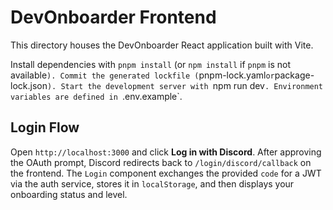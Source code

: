 # DevOnboarder Frontend

This directory houses the DevOnboarder React application built with Vite.

Install dependencies with `pnpm install` (or `npm install` if `pnpm` is not available`). Commit the generated lockfile (`pnpm-lock.yaml` or `package-lock.json`).
Start the development server with `npm run dev`.
Environment variables are defined in `.env.example`.

## Login Flow

Open `http://localhost:3000` and click **Log in with Discord**.
After approving the OAuth prompt, Discord redirects back to
`/login/discord/callback` on the frontend. The `Login` component exchanges the
provided `code` for a JWT via the auth service, stores it in `localStorage`, and
then displays your onboarding status and level.
